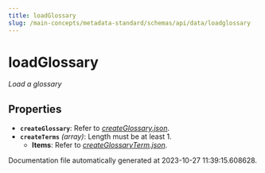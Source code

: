 ```yaml
---
title: loadGlossary
slug: /main-concepts/metadata-standard/schemas/api/data/loadglossary
---
```


# loadGlossary

*Load a glossary*

## Properties

- **`createGlossary`**: Refer to *[createGlossary.json](#eateGlossary.json)*.
- **`createTerms`** *(array)*: Length must be at least 1.
  - **Items**: Refer to *[createGlossaryTerm.json](#eateGlossaryTerm.json)*.


Documentation file automatically generated at 2023-10-27 11:39:15.608628.
